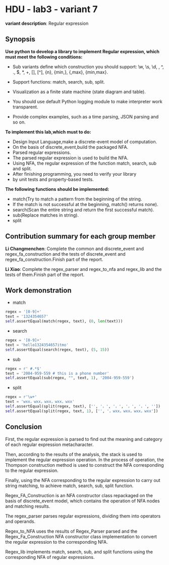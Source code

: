 # HDU - lab3 - variant 7

   **variant description**: Regular expression

## Synopsis

**Use python to develop a library to implement Regular expression,
which must meet the following conditions:**

- Sub variants define which construction you should support:
  \w, \s, \d, \, ^, ., $, *, +, [], [^], {n}, {min,}, {,max}, {min,max}.

- Support functions: match, search, sub, split.
- Visualization as a finite state machine (state diagram and table).
- You should use default Python logging module to make interpreter work transparent.
- Provide complex examples, such as a time parsing, JSON parsing and so on.

**To implement this lab,which must to do:**

- Design Input Language,make a discrete-event model of computation.
- On the basis of discrete_event,build the packaged NFA.
- Parsed regular expressions.
- The parsed regular expression is used to build the NFA.
- Using NFA, the regular expression of the function match, search, sub and split.
- After finishing programming, you need to verify your library
- by unit tests and property-based tests.

**The following functions should be implemented:**

- match(Try to match a pattern from the beginning of the string.
- If the match is not successful at the beginning, match() returns none).
- search(Scan the entire string and return the first successful match).
- sub(Replace matches in string).
- split

## Contribution summary for each group member

**Li Changmenchen**: Complete the common and discrete_event and
regex_fa_construction and the tests of discrete_event and
regex_fa_construction.Finish part of the report.

**Li Xiao**: Complete the regex_parser and regex_to_nfa and regex_lib
and the tests of them.Finish part of the report.

## Work demonstration

- match

```python
regex = '[0-9]+'
text = '1324354657'
self.assertEqual(match(regex, text), (0, len(text)))
```

- search

```python
regex = '[0-9]+'
text = 'hello1324354657itmo'
self.assertEqual(search(regex, text), (5, 15))
```

- sub

```python
regex = r' #.*$'
text = '2004-959-559 # this is a phone number'
self.assertEqual(sub(regex, "", text, 1), '2004-959-559')
```

- split

```python
regex = r'\w+'
text = 'wxx，wxx，wxx，wxx，wxx'
self.assertEqual(split(regex, text), ['', '，', '，', '，', '，', ''])
self.assertEqual(split(regex, text, 1), ['', '，wxx，wxx，wxx，wxx'])
```

## Conclusion

  First, the regular expression is parsed to find out the meaning
  and category of each regular expression metacharacter.

  Then, according to the results of the analysis,
  the stack is used to implement the regular expression operation.
  In the process of operation, the Thompson construction method is used to
  construct the NFA corresponding to the regular expression.

  Finally, using the NFA corresponding to the regular expression
  to carry out string matching, to achieve match, search, sub, split function.

  Regex_FA_Construction is an NFA constructor class repackaged on the basis of
  discrete_event model, which contains the operation of NFA nodes and matching results.

  The regex_parser parses regular expressions, dividing them into operators and operands.

  Regex_to_NFA uses the results of Regex_Parser parsed and
  the Regex_Fa_Construction NFA constructor class implementation
  to convert the regular expression to the corresponding NFA.

  Regex_lib implements match, search, sub, and split functions
  using the corresponding NFA of regular expressions.

